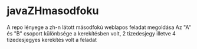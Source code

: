 # javaZHmasodfoku
A repo lényege a zh-n látott másodfokú weblapos feladat megoldása
Az "A" és "B" csoport különbsége a kerekítésben volt, 2 tizedesjegy illetve 4 tizedesjegyes kerekítés volt a feladat
